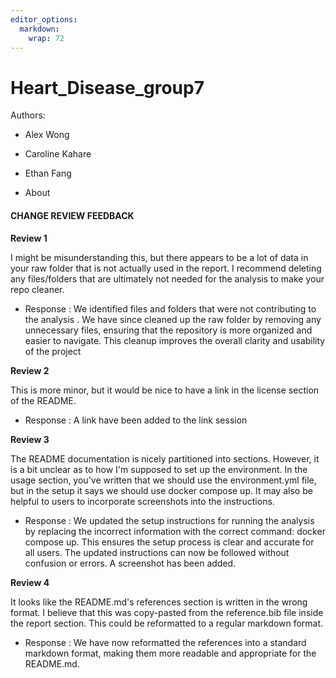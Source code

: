 ```yaml
---
editor_options: 
  markdown: 
    wrap: 72
---
```


# **Heart_Disease_group7**

Authors:

-   Alex Wong

-   Caroline Kahare

-   Ethan Fang

-   About

#### CHANGE REVIEW FEEDBACK

**Review 1**

I might be misunderstanding this, but there appears to be a lot of data
in your raw folder that is not actually used in the report. I recommend
deleting any files/folders that are ultimately not needed for the
analysis to make your repo cleaner.

-   Response : We identified files and folders that were not
    contributing to the analysis . We have since cleaned up the raw
    folder by removing any unnecessary files, ensuring that the
    repository is more organized and easier to navigate. This cleanup
    improves the overall clarity and usability of the project

**Review 2**

This is more minor, but it would be nice to have a link in the license
section of the README.

-   Response : A link have been added to the link session

**Review 3**

The README documentation is nicely partitioned into sections. However,
it is a bit unclear as to how I'm supposed to set up the environment. In
the usage section, you've written that we should use the environment.yml
file, but in the setup it says we should use docker compose up. It may
also be helpful to users to incorporate screenshots into the
instructions.

-   Response : We updated the setup instructions for running the
    analysis by replacing the incorrect information with the correct
    command: docker compose up. This ensures the setup process is clear
    and accurate for all users. The updated instructions can now be
    followed without confusion or errors. A screenshot has been added.

**Review 4**

It looks like the README.md's references section is written in the wrong
format. I believe that this was copy-pasted from the reference.bib file
inside the report section. This could be reformatted to a regular
markdown format.

-   Response : We have now reformatted the references into a standard
    markdown format, making them more readable and appropriate for the
    README.md.
